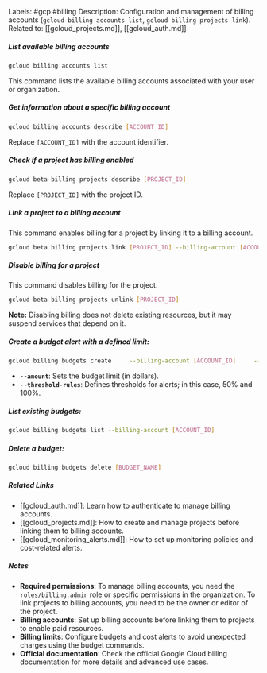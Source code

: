 
Labels: #gcp #billing
Description: Configuration and management of billing accounts (`gcloud billing accounts list`, `gcloud billing projects link`).
Related to: [[gcloud_projects.md]], [[gcloud_auth.md]]

##### **List available billing accounts**

```bash
gcloud billing accounts list
```

This command lists the available billing accounts associated with your user or organization.

##### **Get information about a specific billing account**

```bash
gcloud billing accounts describe [ACCOUNT_ID]
```

Replace `[ACCOUNT_ID]` with the account identifier.

##### **Check if a project has billing enabled**

```bash
gcloud beta billing projects describe [PROJECT_ID]
```

Replace `[PROJECT_ID]` with the project ID.

##### **Link a project to a billing account**

This command enables billing for a project by linking it to a billing account.

```bash
gcloud beta billing projects link [PROJECT_ID] --billing-account [ACCOUNT_ID]
```

##### **Disable billing for a project**

This command disables billing for the project.

```bash
gcloud beta billing projects unlink [PROJECT_ID]
```

**Note:** Disabling billing does not delete existing resources, but it may suspend services that depend on it.

##### **Create a budget alert with a defined limit:**

```bash
gcloud billing budgets create     --billing-account [ACCOUNT_ID]     --display-name "My Budget"     --amount 100.00     --threshold-rules "0.5=EMAIL,1.0=EMAIL"
```

- **`--amount`**: Sets the budget limit (in dollars).
- **`--threshold-rules`**: Defines thresholds for alerts; in this case, 50% and 100%.

##### **List existing budgets:**

```bash
gcloud billing budgets list --billing-account [ACCOUNT_ID]
```

##### **Delete a budget:**

```bash
gcloud billing budgets delete [BUDGET_NAME]
```

##### **Related Links**

- [[gcloud_auth.md]]: Learn how to authenticate to manage billing accounts.
- [[gcloud_projects.md]]: How to create and manage projects before linking them to billing accounts.
- [[gcloud_monitoring_alerts.md]]: How to set up monitoring policies and cost-related alerts.

##### **Notes**

- **Required permissions**: To manage billing accounts, you need the `roles/billing.admin` role or specific permissions in the organization. To link projects to billing accounts, you need to be the owner or editor of the project.
- **Billing accounts**: Set up billing accounts before linking them to projects to enable paid resources.
- **Billing limits**: Configure budgets and cost alerts to avoid unexpected charges using the budget commands.
- **Official documentation**: Check the official Google Cloud billing documentation for more details and advanced use cases.
